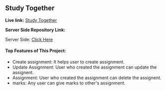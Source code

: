 ## Study Together

**Live link:**  <a href="https://symphonious-kangaroo-78a9ea.netlify.app">Study Together</a>

**Server Side Repository Link:**

Server Side: <a href="https://github.com/Porgramming-Hero-web-course/b8a11-server-side-JoujonikiAsa2">Click Here</a>

#### Top Features of This Project:

- Create assignment: It helps user to create assignment.
- Update Assignment: User who created the assignment can update the assignent.
-  Assignment: User who created the assignment can delete the assignent.
-  marks: Any user can give marks to other's assignment.
